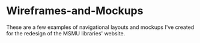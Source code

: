 # Wireframes-and-Mockups
These are a few examples of navigational layouts and mockups I've created for the redesign of the MSMU libraries' website. 
